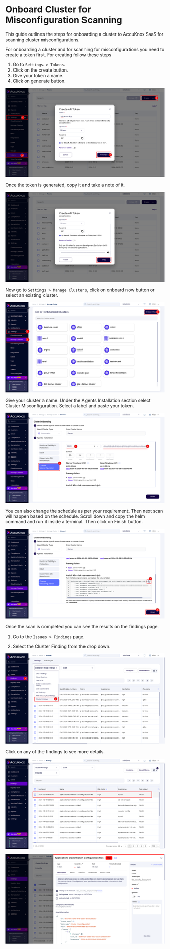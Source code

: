 # Onboard Cluster for Misconfiguration Scanning

This guide outlines the steps for onboarding a cluster to AccuKnox SaaS for scanning cluster misconfigurations.

For onboarding a cluster and for scanning for misconfigurations you need to create a token first. For creating follow these steps

1. Go to `Settings > Tokens`.
2. Click on the create button.
3. Give your token a name.
4. Click on generate button.

![image-20240930-120702.png](images/cluster-misconfig-onboarding/1.png)

Once the token is generated, copy it and take a note of it.

![image-20241009-075101.png](images/cluster-misconfig-onboarding/2.png)

Now go to `Settings > Manage Clusters`, click on onboard now button or select an existing cluster.

![image-20240930-121156.png](images/cluster-misconfig-onboarding/3.png)

Give your cluster a name. Under the Agents Installation section select Cluster Misconfiguration. Select a label and paste your token.

![image-20241009-075422.png](images/cluster-misconfig-onboarding/4.png)

You can also change the schedule as per your requirement. Then next scan will happen based on the schedule. Scroll down and copy the helm command and run it inside a terminal. Then click on Finish button.

![image-20241009-075905.png](images/cluster-misconfig-onboarding/5.png)

Once the scan is completed you can see the results on the findings page.

1. Go to the `Issues > Findings` page.

2. Select the Cluster Finding from the drop down.

![image-20241009-080027.png](images/cluster-misconfig-onboarding/6.png)

Click on any of the findings to see more details.

![image-20241009-080245.png](images/cluster-misconfig-onboarding/7.png)

![image-20241009-080311.png](images/cluster-misconfig-onboarding/8.png)
